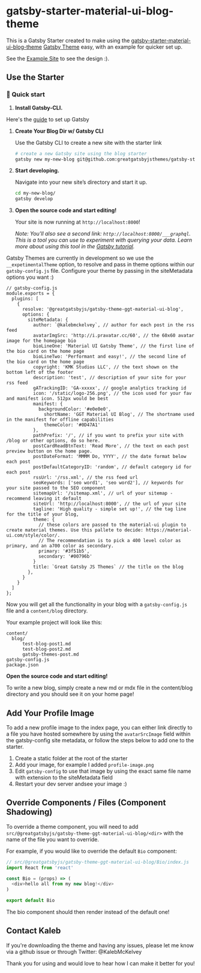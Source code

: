 # gatsby-starter-material-ui-blog-theme

This is a Gatsby Starter created to make using the [gatsby-starter-material-ui-blog-theme](https://www.npmjs.com/package/@greatgatsbyjs/gatsby-theme-ggt-material-ui-blog) [Gatsby Theme](https://www.gatsbyjs.org/blog/2018-11-11-introducing-gatsby-themes/) easy, with an example for quicker set up.

See the [Example Site](https://gatsby-theme-ggt-material-ui-blog.netlify.com/) to see the design :).

## Use the Starter

### 🚀 Quick start

1. **Install Gatsby-CLI.**

Here's the [guide](https://www.gatsbyjs.org/docs/quick-start) to set up Gatsby

1.  **Create Your Blog Dir w/ Gatsby CLI**

    Use the Gatsby CLI to create a new site with the starter link

    ```sh
    # create a new Gatsby site using the blog starter
    gatsby new my-new-blog git@github.com:greatgatsbyjsthemes/gatsby-starter-ggt-material-ui-blog.git
    ```

1.  **Start developing.**

    Navigate into your new site’s directory and start it up.

    ```sh
    cd my-new-blog/
    gatsby develop
    ```

1.  **Open the source code and start editing!**

    Your site is now running at `http://localhost:8000`!

    _Note: You'll also see a second link: _`http://localhost:8000/___graphql`_. This is a tool you can use to experiment with querying your data. Learn more about using this tool in the [Gatsby tutorial](https://www.gatsbyjs.org/tutorial/part-five/#introducing-graphiql)._


Gatsby Themes are currently in development so we use the `__expetimentalTheme` option, to resolve and pass in theme options within our `gatsby-config.js` file. Configure your theme by passing in the siteMetadata options you want :)

  ```
  // gatsby-config.js
  module.exports = {
    plugins: [
      {
        resolve: '@greatgatsbyjs/gatsby-theme-ggt-material-ui-blog',
        options: {
          siteMetadata: {
            author: `@kalebmckelvey`, // author for each post in the rss feed
            avatarImgSrc: 'http://i.pravatar.cc/60', // the 60x60 avatar image for the homepage bio
            bioLineOne: 'Material UI Gatsby Theme', // the first line of the bio card on the home page
            bioLineTwo: 'Performant and easy!', // the second line of the bio card on the home page
            copyright: 'KMK Studios LLC', // the text shown on the bottom left of the footer
            description: 'test', // description of your site for your rss feed
            gATrackingID: 'GA-xxxxx', // google analytics tracking id
            icon: '/static/logo-256.png', // the icon used for your fav and manifest icon. 512px would be best
            manifest: {
              backgroundColor: '#e0e0e0',
                shortName: 'GGT Material UI Blog', // The shortname used in the manifest for offline capabilities
                themeColor: '#0D47A1'
            },
            pathPrefix: '/', // if you want to prefix your site with /blog or other options, do so here.
            postCardReadBtnText: 'Read More', // the text on each post preview button on the home page.
            postDateFormat: 'MMMM Do, YYYY', // the date format below each post
            postDefaultCategoryID: 'random', // default category id for each post
            rssUrl: '/rss.xml', // the rss feed url
            seoKeywords: ['seo word1', 'seo word2'], // keywords for your site passed to the SEO component
            sitemapUrl: '/sitemap.xml', // url of your sitemap - recommend leaving it default
            siteUrl: 'http://localhost:8000', // the url of your site
            tagline: 'High quality - simple set up!', // the tag line for the title of your blog,
            theme: {
              // these colors are passed to the material-ui plugin to create material themes. Use this pallete to decide: https://material-ui.com/style/color/.
              // The recommendation is to pick a 400 level color as primary, and an a700 color as secondary.
              primary: '#3f51b5',
              secondary: '#00796b'
            }
            title: `Great Gatsby JS Themes` // the title on the blog
          },
        }
      }
    ]
  };
  ```

Now you will get all the functionality in your blog with a `gatsby-config.js` file and a `content/blog` directory.

Your example project will look like this:

  ```
  content/
    blog/
        test-blog-post1.md
        test-blog-post2.md
        gatsby-themes-post.md
  gatsby-config.js
  package.json
  ```

**Open the source code and start editing!**

  To write a new blog, simply create a new md or mdx file in the content/blog directory and you should see it on your home page!

## Add Your Profile Image

To add a new profile image to the index page, you can either link directly to a file you have hosted somewhere by using the `avatarSrcImage` field within the gatsby-config site metadata, or follow the steps below to add one to the starter.

1. Create a static folder at the root of the starter
2. Add your image, for example I added `profile-image.png`
3. Edit `gatsby-config` to use that image by using the exact same file name with extension to the siteMetadata field
4. Restart your dev server andsee your image :)


## Override Components / Files (Component Shadowing)

To override a theme component, you will need to add `src/@greatgatsbyjs/gatsby-theme-ggt-material-ui-blog/<dir>` with the name of the file you want to override.

For example, if you would like to override the default `Bio` component:

  ```js
  // src/@greatgatsbyjs/gatsby-theme-ggt-material-ui-blog/Bio/index.js
  import React from 'react'

  const Bio = (props) => (
    <div>hello all from my new blog!</div>
  )

  export default Bio
  ```

The bio component should then render instead of the default one!

## Contact Kaleb

If you're downloading the theme and having any issues, please let me know via a github issue or through Twitter: @KalebMcKelvey

Thank you for using and would love to hear how I can make it better for you!